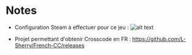 # Notes

- Configuration Steam à effectuer pour ce jeu :
![alt text](https://raw.githubusercontent.com/AkinaUsagiAi/Steam-Proton-Tools-and-Datas/main/Outils/CrossCode/steam-1.png)

- Projet permettant d'obtenir Crosscode en FR : https://github.com/L-Sherry/French-CC/releases
